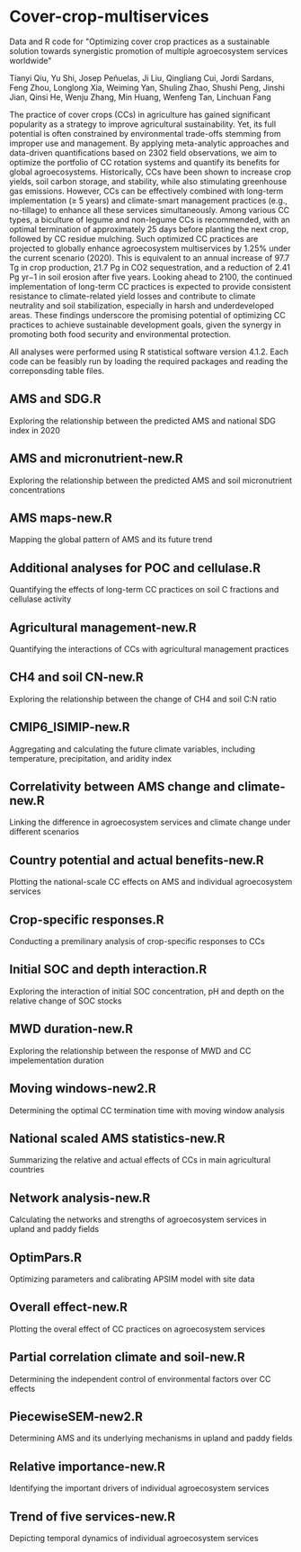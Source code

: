 # Cover-crop-multiservices
Data and R code for "Optimizing cover crop practices as a sustainable solution towards synergistic promotion of multiple agroecosystem services worldwide"

Tianyi Qiu, Yu Shi, Josep Peñuelas, Ji Liu, Qingliang Cui, Jordi Sardans, Feng Zhou, Longlong Xia, Weiming Yan, Shuling Zhao, Shushi Peng, Jinshi Jian, Qinsi He, Wenju Zhang, Min Huang, Wenfeng Tan, Linchuan Fang

The practice of cover crops (CCs) in agriculture has gained significant popularity as a strategy to improve agricultural sustainability. Yet, its full potential is often constrained by environmental trade-offs stemming from improper use and management. By applying meta-analytic approaches and data-driven quantifications based on 2302 field observations, we aim to optimize the portfolio of CC rotation systems and quantify its benefits for global agroecosystems. Historically, CCs have been shown to increase crop yields, soil carbon storage, and stability, while also stimulating greenhouse gas emissions. However, CCs can be effectively combined with long-term implementation (≥ 5 years) and climate-smart management practices (e.g., no-tillage) to enhance all these services simultaneously. Among various CC types, a biculture of legume and non-legume CCs is recommended, with an optimal termination of approximately 25 days before planting the next crop, followed by CC residue mulching. Such optimized CC practices are projected to globally enhance agroecosystem multiservices by 1.25% under the current scenario (2020). This is equivalent to an annual increase of 97.7 Tg in crop production, 21.7 Pg in CO2 sequestration, and a reduction of 2.41 Pg yr−1 in soil erosion after five years. Looking ahead to 2100, the continued implementation of long-term CC practices is expected to provide consistent resistance to climate-related yield losses and contribute to climate neutrality and soil stabilization, especially in harsh and underdeveloped areas. These findings underscore the promising potential of optimizing CC practices to achieve sustainable development goals, given the synergy in promoting both food security and environmental protection.

All analyses were performed using R statistical software version 4.1.2. Each code can be feasibly run by loading the required packages and reading the correponsding table files.

## AMS and SDG.R
Exploring the relationship between the predicted AMS and national SDG index in 2020

## AMS and micronutrient-new.R
Exploring the relationship between the predicted AMS and soil micronutrient concentrations

## AMS maps-new.R
Mapping the global pattern of AMS and its future trend

## Additional analyses for POC and cellulase.R
Quantifying the effects of long-term CC practices on soil C fractions and cellulase activity

## Agricultural management-new.R
Quantifying the interactions of CCs with agricultural management practices

## CH4 and soil CN-new.R
Exploring the relationship between the change of CH4 and soil C:N ratio

## CMIP6_ISIMIP-new.R
Aggregating and calculating the future climate variables, including temperature, precipitation, and aridity index

## Correlativity between AMS change and climate-new.R
Linking the difference in agroecosystem services and climate change under different scenarios

## Country potential and actual benefits-new.R
Plotting the national-scale CC effects on AMS and individual agroecosystem services

## Crop-specific responses.R
Conducting a premilinary analysis of crop-specific responses to CCs

## Initial SOC and depth interaction.R
Exploring the interaction of initial SOC concentration, pH and depth on the relative change of SOC stocks

## MWD duration-new.R
Exploring the relationship between the response of MWD and CC impelementation duration

## Moving windows-new2.R
Determining the optimal CC termination time with moving window analysis 

## National scaled AMS statistics-new.R
Summarizing the relative and actual effects of CCs in main agricultural countries

## Network analysis-new.R
Calculating the networks and strengths of agroecosystem services in upland and paddy fields

## OptimPars.R
Optimizing parameters and calibrating APSIM model with site data

## Overall effect-new.R
Plotting the overal effect of CC practices on agroecosystem services

## Partial correlation climate and soil-new.R
Determining the independent control of environmental factors over CC effects

## PiecewiseSEM-new2.R
Determining AMS and its underlying mechanisms in upland and paddy fields

## Relative importance-new.R
Identifying the important drivers of individual agroecosystem services

## Trend of five services-new.R
Depicting temporal dynamics of individual agroecosystem services
